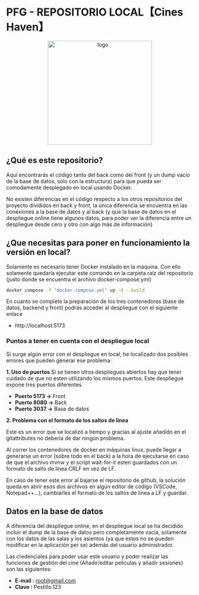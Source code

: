 # PFG - REPOSITORIO LOCAL【Cines Haven】

<p align="center">
  <img width="280" alt="logo" src="https://user-images.githubusercontent.com/92323915/220186818-007160d6-0e37-430b-9e8f-7bc8cacf21ca.png">
</p>

## ¿Qué es este repositorio?

Aquí encontrarás el código tanto del back como del front (y un dump vacio de la base de datos, solo con la estructura) para que pueda ser comodamente desplegado en local usando Docker.

No existen diferencias en el código respecto a los otros repositorios del proyecto divididos en back y front, la única diferencia se encuentra en las conexiones a la base de datos y al back (y que la base de datos en el despliegue online tiene algunos datos, para poder ver la diferencia entre un despliegue desde cero y otro con algo más de información)

## ¿Que necesitas para poner en funcionamiento la versión en local?

Solamente es necesario tener Docker instalado en la máquina. Con ello solamente quedaría ejecutar este comando en la carpeta raíz del repositorio (justo donde se encuentra el archivo docker-compose.yml)

```bash
docker compose -f "docker-compose.yml" up -d --build
```

En cuanto se complete la preparación de los tres contenedores (base de datos, backend y front) podrás acceder al despliegue con el siguiente enlace

- http://localhost:5173

### Puntos a tener en cuenta con el despliegue local

Si surge algún error con el despliegue en local, he localizado dos posibles errores que pueden generar ese problema:

**1. Uso de puertos**
Si se tienen otros despliegues abiertos hay que tener cuidado de que no esten utilizando los mismos puertos. Este despliegue expone tres puertos diferentes

- **Puerto 5173 ->** Front
- **Puerto 8080 ->** Back
- **Puerto 3037 ->** Base de datos

**2. Problema con el formato de los saltos de línea**

Este es un error que se localizó a tiempo y gracias al ajuste añadido en el gitattributes no debería de dar ningún problema.

Al correr los contenedores de docker en máquinas linux, puede llegar a generarse un error (sobre todo en el back) a la hora de ejecutarse en caso de que el archivo mvnw y el script wait-for-it esten guardados con un formato de salto de línea CRLF en vez de LF.

En caso de tener este error al bajarse el repositorio de github, la solución queda en abrir esos dos archivos en algún editor de código (VSCode, Notepad++...), cambiarles el formato de los saltos de línea a LF y guardar.

## Datos en la base de datos

A diferencia del despliegue online, en el despliegue local se ha decidido incluir el dump de la base de datos pero completamente vacía, solamente con los datos de las salas y los asientos (ya que estos no se pueden modificar en la aplicación per se) además del usuario administrador.

Las credenciales para poder usar este usuario y poder realizar las funciones de gestión del cine (Añadir/editar peliculas y añadir sesiones) son las siguientes:

- **E-mail :** root@gmail.com
- **Clave :** Pestillo.123
